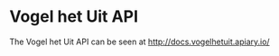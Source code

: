 Vogel het Uit API
=================

The Vogel het Uit API can be seen at http://docs.vogelhetuit.apiary.io/
